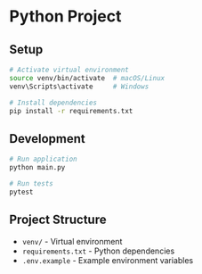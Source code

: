# Python Project

## Setup

```bash
# Activate virtual environment
source venv/bin/activate  # macOS/Linux
venv\Scripts\activate     # Windows

# Install dependencies
pip install -r requirements.txt
```

## Development

```bash
# Run application
python main.py

# Run tests
pytest
```

## Project Structure

- `venv/` - Virtual environment
- `requirements.txt` - Python dependencies
- `.env.example` - Example environment variables
